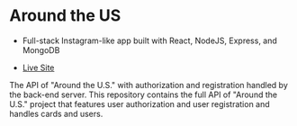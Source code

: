# Around the US
- Full-stack Instagram-like app built with React, NodeJS, Express, and MongoDB
* [Live Site](https://around-the-us-app.netlify.app/)

The API of "Around the U.S." with authorization and registration handled by the back-end server.
This repository contains the full API of "Around the U.S." project that features user authorization and user registration and handles cards and users. 


